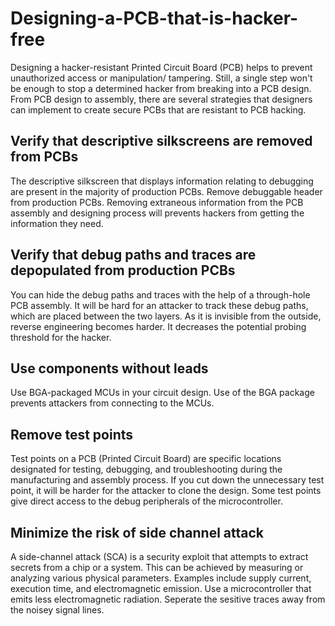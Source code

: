 # Designing-a-PCB-that-is-hacker-free
Designing a hacker-resistant Printed Circuit Board (PCB) helps to  prevent unauthorized access or manipulation/ tampering.
Still, a single step won't be enough to stop a determined hacker from breaking into a PCB design.
From PCB design to assembly, there are several strategies that designers can implement to create secure  PCBs that are resistant to PCB hacking.

## Verify that descriptive silkscreens are removed from PCBs
The descriptive silkscreen that displays information relating to debugging are present in the  majority of production PCBs.
Remove debuggable header from production PCBs. 
Removing extraneous information from the PCB assembly and designing process will prevents hackers from getting the information they need.
## Verify that debug paths and traces are depopulated from production PCBs
You can hide the debug paths and traces with the help of a through-hole PCB assembly. 
It will be hard for an attacker to track these debug paths, which are placed between the two layers. 
As it is invisible from the outside, reverse engineering becomes harder. It decreases the potential probing threshold for the hacker.
## Use components without leads
Use BGA-packaged MCUs in your circuit design. Use of the BGA package prevents attackers from connecting to the MCUs.
## Remove test points
Test points on a PCB (Printed Circuit Board) are specific locations designated for testing, debugging, and troubleshooting during the manufacturing and assembly process. 
If you cut down the unnecessary test point, it will be harder for the attacker to clone the design. Some test points give direct access to the debug peripherals of the microcontroller.
## Minimize the risk of side channel attack
A side-channel attack (SCA) is a security exploit that attempts to extract secrets from a chip or a system. 
This can be achieved by measuring or analyzing various physical parameters. 
Examples include supply current, execution time, and electromagnetic emission.
Use a microcontroller that emits less electromagnetic radiation.
Seperate the sesitive traces away from the noisey signal lines.

